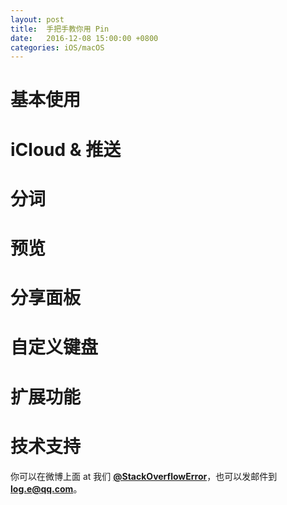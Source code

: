 ```yaml
---
layout: post
title:  手把手教你用 Pin
date:   2016-12-08 15:00:00 +0800
categories: iOS/macOS
---
```


# 基本使用

# iCloud & 推送

# 分词

# 预览

# 分享面板

# 自定义键盘

# 扩展功能


# 技术支持 
你可以在微博上面 at 我们 **[@StackOverflowError](http://weibo.com/0x00eeee)**，也可以发邮件到 **[log.e@qq.com](mailto:log.e@qq.com)**。
